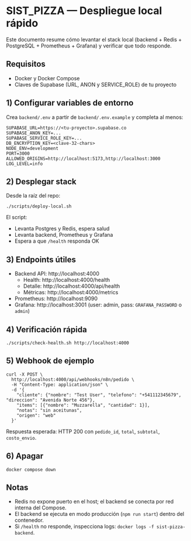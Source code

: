 # SIST_PIZZA — Despliegue local rápido

Este documento resume cómo levantar el stack local (backend + Redis + PostgreSQL + Prometheus + Grafana) y verificar que todo responde.

## Requisitos
- Docker y Docker Compose
- Claves de Supabase (URL, ANON y SERVICE_ROLE) de tu proyecto

## 1) Configurar variables de entorno
Crea `backend/.env` a partir de `backend/.env.example` y completa al menos:

```
SUPABASE_URL=https://<tu-proyecto>.supabase.co
SUPABASE_ANON_KEY=...
SUPABASE_SERVICE_ROLE_KEY=...
DB_ENCRYPTION_KEY=<clave-32-chars>
NODE_ENV=development
PORT=3000
ALLOWED_ORIGINS=http://localhost:5173,http://localhost:3000
LOG_LEVEL=info
```

## 2) Desplegar stack
Desde la raíz del repo:

```
./scripts/deploy-local.sh
```

El script:
- Levanta Postgres y Redis, espera salud
- Levanta backend, Prometheus y Grafana
- Espera a que `/health` responda OK

## 3) Endpoints útiles
- Backend API: http://localhost:4000
  - Health: http://localhost:4000/health
  - Detalle: http://localhost:4000/api/health
  - Métricas: http://localhost:4000/metrics
- Prometheus: http://localhost:9090
- Grafana: http://localhost:3001  (user: admin, pass: `GRAFANA_PASSWORD` o `admin`)

## 4) Verificación rápida
```
./scripts/check-health.sh http://localhost:4000
```

## 5) Webhook de ejemplo
```
curl -X POST \
  http://localhost:4000/api/webhooks/n8n/pedido \
  -H "Content-Type: application/json" \
  -d '{
    "cliente": {"nombre": "Test User", "telefono": "+541112345679", "direccion": "Avenida Norte 456"},
    "items": [{"nombre": "Muzzarella", "cantidad": 1}],
    "notas": "sin aceitunas",
    "origen": "web"
  }'
```

Respuesta esperada: HTTP 200 con `pedido_id`, `total`, `subtotal`, `costo_envio`.

## 6) Apagar
```
docker compose down
```

## Notas
- Redis no expone puerto en el host; el backend se conecta por red interna del Compose.
- El backend se ejecuta en modo producción (`npm run start`) dentro del contenedor.
- Si `/health` no responde, inspecciona logs: `docker logs -f sist-pizza-backend`.
